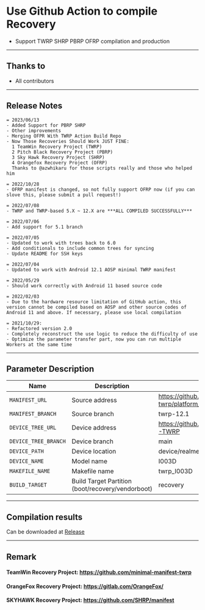 # Use Github Action to compile Recovery

- Support TWRP SHRP PBRP OFRP compilation and production

---

## Thanks to
- All contributors

---

## Release Notes
```
= 2023/06/13
- Added Support for PBRP SHRP
- Other improvements
- Merging OFPR With TWRP Action Build Repo
- Now Those Recoveries Should Work JUST FINE:
  1 TeamWin Recovery Project (TWRP)
  2 Pitch Black Recovery Project (PBRP)
  3 Sky Hawk Recovery Project (SHRP)
  4 Orangefox Recovery Project (OFRP)
  Thanks to @azwhikaru for those scripts really and those who helped him

= 2022/10/28
- OFRP manifest is changed, so not fully support OFRP now (if you can slove this, please submit a pull request!)

= 2022/07/08
- TWRP and TWRP-based 5.X ~ 12.X are ***ALL COMPILED SUCCESSFULLY***

= 2022/07/06
- Add support for 5.1 branch

= 2022/07/05
- Updated to work with trees back to 6.0
- Add conditionals to include common trees for syncing
- Update README for SSH keys

= 2022/07/04
- Updated to work with Android 12.1 AOSP minimal TWRP manifest

= 2022/05/29
- Should work correctly with Android 11 based source code

= 2022/02/03
- Due to the hardware resource limitation of GitHub action, this version cannot be compiled based on AOSP and other source codes of Android 11 and above. If necessary, please use local compilation

= 2021/10/29: 
- Refactored version 2.0
- Completely reconstruct the use logic to reduce the difficulty of use
- Optimize the parameter transfer part, now you can run multiple Workers at the same time
```

-----

## Parameter Description

| Name | Description | Example |
| ------------ | -------------------- | ------------ |
| `MANIFEST_URL` | Source address | https://github.com/minimal-manifest-twrp/platform_manifest_twrp_aosp.git |
| `MANIFEST_BRANCH` | Source branch | twrp-12.1 |
| `DEVICE_TREE_URL` | Device address | https://github.com/SWDevelopments/device_realme_RMX2170-TWRP |
| `DEVICE_TREE_BRANCH` | Device branch | main |
| `DEVICE_PATH` | Device location | device/realme/RMX2170 |
| `DEVICE_NAME` | Model name | I003D |
| `MAKEFILE_NAME` | Makefile name | twrp_I003D |
| `BUILD_TARGET` | Build Target Partition (boot/recovery/vendorboot) | recovery |

-----

## Compilation results
Can be downloaded at [Release](../../releases)

-----
## Remark

#### TeamWin Recovery Project: https://github.com/minimal-manifest-twrp
#### OrangeFox Recovery Project: https://gitlab.com/OrangeFox/
#### SKYHAWK Recovery Project: https://github.com/SHRP/manifest
